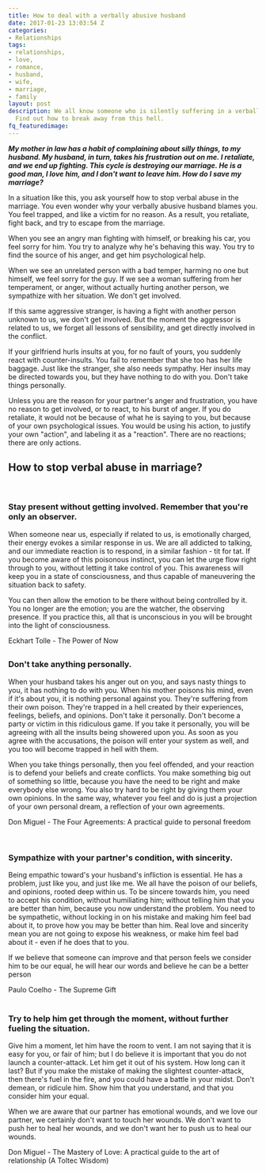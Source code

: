 ```yaml
---
title: How to deal with a verbally abusive husband
date: 2017-01-23 13:03:54 Z
categories:
- Relationships
tags:
- relationships,
- love,
- romance,
- husband,
- wife,
- marriage,
- family
layout: post
description: We all know someone who is silently suffering in a verbally abusive husband.
  Find out how to break away from this hell.
fq_featuredimage: 
---
```


<em><strong>My mother in law has a habit of complaining about silly things, to my husband. My husband, in turn, takes his frustration out on me. I retaliate, and we end up fighting. This cycle is destroying our marriage. He is a good man, I love him, and I don't want to leave him. How do I save my marriage?</strong></em>

In a situation like this, you ask yourself how to stop verbal abuse in the marriage. You even wonder why your verbally abusive husband blames you. You feel trapped, and like a victim for no reason. As a result, you retaliate, fight back, and try to escape from the marriage.

When you see an angry man fighting with himself, or breaking his car, you feel sorry for him. You try to analyze why he's behaving this way. You try to find the source of his anger, and get him psychological help.

When we see an unrelated person with a bad temper, harming no one but himself, we feel sorry for the guy. If we see a woman suffering from her temperament, or anger, without actually hurting another person, we sympathize with her situation. We don't get involved.

If this same aggressive stranger, is having a fight with another person unknown to us, we don't get involved. But the moment the aggressor is related to us, we forget all lessons of sensibility, and get directly involved in the conflict.

If your girlfriend hurls insults at you, for no fault of yours, you suddenly react with counter-insults. You fail to remember that she too has her life baggage. Just like the stranger, she also needs sympathy. Her insults may be directed towards you, but they have nothing to do with you. Don't take things personally.

Unless you are the reason for your partner's anger and frustration, you have no reason to get involved, or to react, to his burst of anger. If you do retaliate, it would not be because of what he is saying to you, but because of your own psychological issues. You would be using his action, to justify your own "action", and labeling it as a "reaction". There are no reactions; there are only actions.
<h2>How to stop verbal abuse in marriage?</h2>
&nbsp;
<h3>Stay present without getting involved. Remember that you're only an observer.</h3>
When someone near us, especially if related to us, is emotionally charged, their energy evokes a similar response in us. We are all addicted to talking, and our immediate reaction is to respond, in a similar fashion - tit for tat. If you become aware of this poisonous instinct, you can let the urge flow right through to you, without letting it take control of you. This awareness will keep you in a state of consciousness, and thus capable of maneuvering the situation back to safety.
<div class="fq-quotation">

You can then allow the emotion to be there without being controlled by it. You no longer are the emotion; you are the watcher, the observing presence. If you practice this, all that is unconscious in you will be brought into the light of consciousness.
<div class="fq-quotation-author">

Eckhart Tolle - The Power of Now

</div>
</div>
<h2></h2>
<h3>Don't take anything personally.</h3>
When your husband takes his anger out on you, and says nasty things to you, it has nothing to do with you. When his mother poisons his mind, even if it's about you, it is nothing personal against you. They're suffering from their own poison. They're trapped in a hell created by their experiences, feelings, beliefs, and opinions. Don't take it personally. Don't become a party or victim in this ridiculous game. If you take it personally, you will be agreeing with all the insults being showered upon you. As soon as you agree with the accusations, the poison will enter your system as well, and you too will become trapped in hell with them.
<div class="fq-quotation">

When you take things personally, then you feel offended, and your reaction is to defend your beliefs and create conflicts. You make something big out of something so little, because you have the need to be right and make everybody else wrong. You also try hard to be right by giving them your own opinions. In the same way, whatever you feel and do is just a projection of your own personal dream, a reflection of your own agreements.
<div class="fq-quotation-author">

Don Miguel - The Four Agreements: A practical guide to personal freedom

</div>
</div>
&nbsp;
<h3>Sympathize with your partner's condition, with sincerity.</h3>
Being empathic toward's your husband's infliction is essential. He has a problem, just like you, and just like me. We all have the poison of our beliefs, and opinions, rooted deep within us. To be sincere towards him, you need to accept his condition, without humiliating him; without telling him that you are better than him, because you now understand the problem. You need to be sympathetic, without locking in on his mistake and making him feel bad about it, to prove how you may be better than him. Real love and sincerity mean you are not going to expose his weakness, or make him feel bad about it - even if he does that to you.
<div class="fq-quotation">

If we believe that someone can improve and that person feels we consider him to be our equal, he will hear our words and believe he can be a better person
<div class="fq-quotation-author">Paulo Coelho - The Supreme Gift</div>
</div>
&nbsp;
<h3>Try to help him get through the moment, without further fueling the situation.</h3>
Give him a moment, let him have the room to vent. I am not saying that it is easy for you, or fair of him; but I do believe it is important that you do not launch a counter-attack. Let him get it out of his system. How long can it last? But if you make the mistake of making the slightest counter-attack, then there's fuel in the fire, and you could have a battle in your midst. Don't demean, or ridicule him. Show him that you understand, and that you consider him your equal.
<div>
<div class="fq-quotation">

When we are aware that our partner has emotional wounds, and we love our partner, we certainly don't want to touch her wounds. We don't want to push her to heal her wounds, and we don't want her to push us to heal our wounds.
<div class="fq-quotation-author">

Don Miguel - The Mastery of Love: A practical guide to the art of relationship (A Toltec Wisdom)

</div>
</div>
</div>
